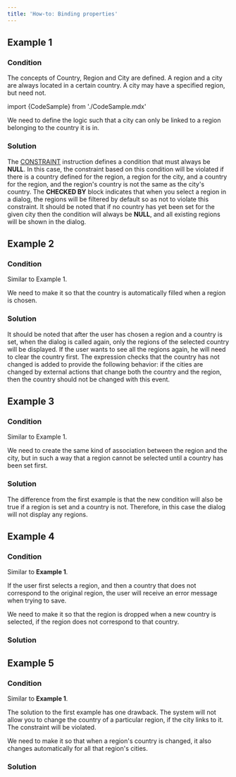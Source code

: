```yaml
---
title: 'How-to: Binding properties'
---
```


## Example 1

### Condition

The concepts of Country, Region and City are defined. A region and a city are always located in a certain country. A city may have a specified region, but need not.

import {CodeSample} from './CodeSample.mdx'

<CodeSample url="https://documentation.lsfusion.org/sample?file=UseCaseDependentProperties&block=sample1"/>

We need to define the logic such that a city can only be linked to a region belonging to the country it is in.

### Solution

<CodeSample url="https://documentation.lsfusion.org/sample?file=UseCaseDependentProperties&block=solution1"/>

The [CONSTRAINT](CONSTRAINT_instruction.md) instruction defines a condition that must always be **NULL**. In this case, the constraint based on this condition will be violated if there is a country defined for the region, a region for the city, and a country for the region, and the region's country is not the same as the city's country. The **CHECKED BY** block indicates that when you select a region in a dialog, the regions will be filtered by default so as not to violate this constraint. It should be noted that if no country has yet been set for the given city then the condition will always be **NULL**, and all existing regions will be shown in the dialog.

## Example 2

### Condition

Similar to Example 1.

We need to make it so that the country is automatically filled when a region is chosen.

### Solution

<CodeSample url="https://documentation.lsfusion.org/sample?file=UseCaseDependentProperties&block=solution2"/>

It should be noted that after the user has chosen a region and a country is set, when the dialog is called again, only the regions of the selected country will be displayed. If the user wants to see all the regions again, he will need to clear the country first. The expression checks that the country has not changed is added to provide the following behavior: if the cities are changed by external actions that change both the country and the region, then the country should not be changed with this event.

## Example 3

### Condition

Similar to Example 1.

We need to create the same kind of association between the region and the city, but in such a way that a region cannot be selected until a country has been set first.

### Solution

<CodeSample url="https://documentation.lsfusion.org/sample?file=UseCaseDependentProperties&block=solution3"/>

The difference from the first example is that the new condition will also be true if a region is set and a country is not. Therefore, in this case the dialog will not display any regions.

## Example 4

### Condition

Similar to **Example 1**.

If the user first selects a region, and then a country that does not correspond to the original region, the user will receive an error message when trying to save.

We need to make it so that the region is dropped when a new country is selected, if the region does not correspond to that country.

### Solution

<CodeSample url="https://documentation.lsfusion.org/sample?file=UseCaseDependentProperties&block=solution4"/>

## Example 5

### Condition

Similar to **Example 1**.

The solution to the first example has one drawback. The system will not allow you to change the country of a particular region, if the city links to it. The constraint will be violated.

We need to make it so that when a region's country is changed, it also changes automatically for all that region's cities.

### Solution

<CodeSample url="https://documentation.lsfusion.org/sample?file=UseCaseDependentProperties&block=solution5"/>
